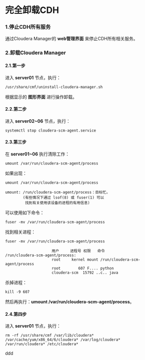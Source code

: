完全卸载CDH
================================================================================
### 1.停止CDH所有服务
通过Cloudera Manager的 **web管理界面** 来停止CDH所有相关服务。

### 2.卸载Cloudera Manager

#### 2.1.第一步
进入 **server01** 节点，执行：
```shell
/usr/share/cmf/uninstall-cloudera-manager.sh
```
根据显示的 **图形界面** 进行操作卸载。

#### 2.2.第二步
进入 **server02~06** 节点，执行：
```shell
systemctl stop cloudera-scm-agent.service
```

#### 2.3.第三步
在 **server01~06** 执行清除工作：
```
umount /var/run/cloudera-scm-agent/process
```
如果出现：
```
umount /var/run/cloudera-scm-agent/process

umount: /run/cloudera-scm-agent/process：目标忙。
        (有些情况下通过 lsof(8) 或 fuser(1) 可以
         找到有关使用该设备的进程的有用信息)
```
可以使用如下命令：
```shell
fuser -mv /var/run/cloudera-scm-agent/process
```
找到相关进程：
```
fuser -mv /var/run/cloudera-scm-agent/process

                     用户     进程号 权限   命令
/run/cloudera-scm-agent/process:
                     root     kernel mount /run/cloudera-scm-agent/process
                     root        607 F.... python
                     cloudera-scm  15792 ..c.. java
```
杀掉进程：
```shell
kill -9 607
```
然后再执行：**umount /var/run/cloudera-scm-agent/process**。

#### 2.4.第四步
进入 **server01** 节点，执行：
```shell
rm -rf /usr/share/cmf /var/lib/cloudera* /var/cache/yum/x86_64/6/cloudera* /var/log/cloudera* /var/run/cloudera* /etc/cloudera* 
```








































ddd
